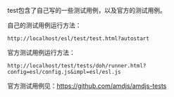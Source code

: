 test包含了自己写的一些测试用例，以及官方的测试用例。


自己的测试用例运行方法：

	http://localhost/esl/test/test.html?autostart

官方测试用例运行方法：

	http://localhost/test/tests/doh/runner.html?config=esl/config.js&impl=esl/esl.js


官方测试用例见：https://github.com/amdjs/amdjs-tests